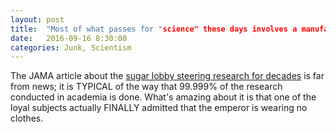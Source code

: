 ```yaml
---
layout: post
title:  "Most of what passes for "science" these days involves a manufactured conclusion that artificially satisfies the expectations of funders"
date:   2016-09-16 8:30:00
categories: Junk, Scientism
---
```

The JAMA article about the [sugar lobby steering research for decades](http://archinte.jamanetwork.com/article.aspx?articleid=2548255) is far from news; it is TYPICAL of the way that 99.999% of the research conducted in academia is done. What's amazing about it is that one of the loyal subjects actually FINALLY admitted that the emperor is wearing no clothes.
